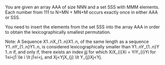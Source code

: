 You are given an array AAA of size NNN and a set SSS with MMM elements. Each number from 111 to N+MN + MN+M occurs exactly once in either AAA or SSS.

You need to insert the elements from the set SSS into the array AAA in order to obtain the lexicographically smallest permutation.

Note: A Sequence X1..nX_{1..n}X​1..n​​, of the same length as a sequence Y1..nY_{1..n}Y​1..n​​, is considered lexicographically smaller than Y1..nY_{1..n}Y​1..n​​ if, and only if, there exists an index jjj for which XiX_{i}X​i​​ = YiY_{i}Y​i​​ for 1≤i<j1 \le i \lt j1≤i<j, and Xj<YjX_{j} \lt Y_{j}X​j​​<Y​j​​.